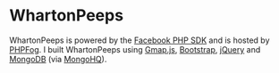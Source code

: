 WhartonPeeps
============

WhartonPeeps is powered by the [Facebook PHP SDK](http://developers.facebook.com/docs/reference/php/) and is hosted by [PHPFog](http://www.phpfog.com). I built WhartonPeeps using [Gmap.js](http://hpneo.github.com/gmaps/), [Bootstrap](http://twitter.github.com/bootstrap/), [jQuery](http://api.jquery.com/) and [MongoDB](http://www.mongodb.org) (via [MongoHQ](http://www.mongohq.com)).
